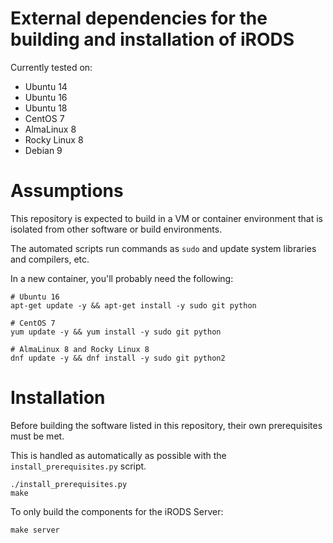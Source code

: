 # External dependencies for the building and installation of iRODS

Currently tested on:

- Ubuntu 14
- Ubuntu 16
- Ubuntu 18
- CentOS 7
- AlmaLinux 8
- Rocky Linux 8
- Debian 9

# Assumptions

This repository is expected to build in a VM or container environment that is isolated from other software or build environments.

The automated scripts run commands as `sudo` and update system libraries and compilers, etc.

In a new container, you'll probably need the following:

```
# Ubuntu 16
apt-get update -y && apt-get install -y sudo git python

# CentOS 7
yum update -y && yum install -y sudo git python

# AlmaLinux 8 and Rocky Linux 8
dnf update -y && dnf install -y sudo git python2
```

# Installation

Before building the software listed in this repository, their own prerequisites must be met.

This is handled as automatically as possible with the `install_prerequisites.py` script.

```
./install_prerequisites.py
make
```

To only build the components for the iRODS Server:
```
make server
```
